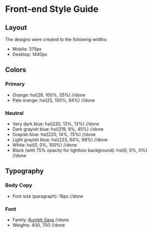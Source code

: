 # Front-end Style Guide

## Layout

The designs were created to the following widths:

- Mobile: 375px
- Desktop: 1440px

## Colors

### Primary

- Orange: hsl(26, 100%, 55%) //done
- Pale orange: hsl(25, 100%, 94%)  //done

### Neutral

- Very dark blue: hsl(220, 13%, 13%)  //done
- Dark grayish blue: hsl(219, 9%, 45%)  //done
- Grayish blue: hsl(220, 14%, 75%)  //done
- Light grayish blue: hsl(223, 64%, 98%)  //done
- White: hsl(0, 0%, 100%)  //done
- Black (with 75% opacity for lightbox background): hsl(0, 0%, 0%)  //done

## Typography

### Body Copy

- Font size (paragraph): 16px  //done


### Font

- Family: [Kumbh Sans](https://fonts.google.com/specimen/Kumbh+Sans) //done
- Weights: 400, 700 //done

